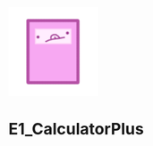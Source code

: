![icon](https://github.com/JADE-KING/E1_CalculatorPlus/blob/master/app/src/main/res/drawable/round_corner_calculator.png)  

# E1_CalculatorPlus
